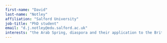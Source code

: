 ```yaml
---
first-name: "David"
last-name: "Notley"
affiliation: "Salford University"
job-title: "PhD student"
email: "d.j.notley@edu.salford.ac.uk"
interests: "the Arab Spring, diaspora and their application to the British brass band idiom"
---
```

